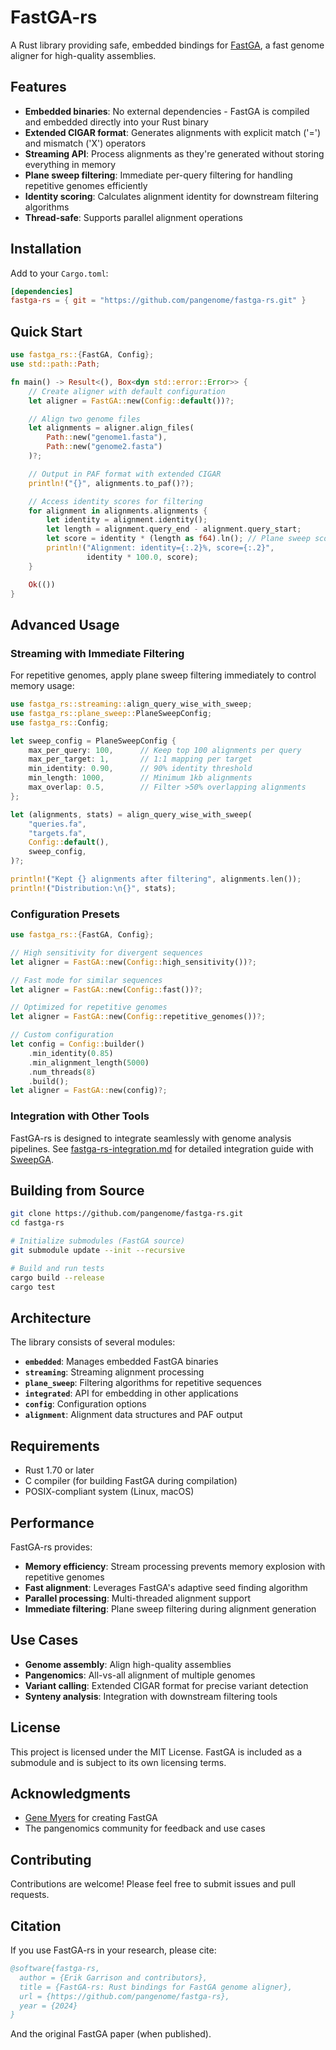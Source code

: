 # FastGA-rs

A Rust library providing safe, embedded bindings for [FastGA](https://github.com/thegenemyers/FASTGA), a fast genome aligner for high-quality assemblies.

## Features

- **Embedded binaries**: No external dependencies - FastGA is compiled and embedded directly into your Rust binary
- **Extended CIGAR format**: Generates alignments with explicit match ('=') and mismatch ('X') operators
- **Streaming API**: Process alignments as they're generated without storing everything in memory
- **Plane sweep filtering**: Immediate per-query filtering for handling repetitive genomes efficiently
- **Identity scoring**: Calculates alignment identity for downstream filtering algorithms
- **Thread-safe**: Supports parallel alignment operations

## Installation

Add to your `Cargo.toml`:

```toml
[dependencies]
fastga-rs = { git = "https://github.com/pangenome/fastga-rs.git" }
```

## Quick Start

```rust
use fastga_rs::{FastGA, Config};
use std::path::Path;

fn main() -> Result<(), Box<dyn std::error::Error>> {
    // Create aligner with default configuration
    let aligner = FastGA::new(Config::default())?;

    // Align two genome files
    let alignments = aligner.align_files(
        Path::new("genome1.fasta"),
        Path::new("genome2.fasta")
    )?;

    // Output in PAF format with extended CIGAR
    println!("{}", alignments.to_paf()?);

    // Access identity scores for filtering
    for alignment in alignments.alignments {
        let identity = alignment.identity();
        let length = alignment.query_end - alignment.query_start;
        let score = identity * (length as f64).ln(); // Plane sweep score
        println!("Alignment: identity={:.2}%, score={:.2}",
                 identity * 100.0, score);
    }

    Ok(())
}
```

## Advanced Usage

### Streaming with Immediate Filtering

For repetitive genomes, apply plane sweep filtering immediately to control memory usage:

```rust
use fastga_rs::streaming::align_query_wise_with_sweep;
use fastga_rs::plane_sweep::PlaneSweepConfig;
use fastga_rs::Config;

let sweep_config = PlaneSweepConfig {
    max_per_query: 100,      // Keep top 100 alignments per query
    max_per_target: 1,       // 1:1 mapping per target
    min_identity: 0.90,      // 90% identity threshold
    min_length: 1000,        // Minimum 1kb alignments
    max_overlap: 0.5,        // Filter >50% overlapping alignments
};

let (alignments, stats) = align_query_wise_with_sweep(
    "queries.fa",
    "targets.fa",
    Config::default(),
    sweep_config,
)?;

println!("Kept {} alignments after filtering", alignments.len());
println!("Distribution:\n{}", stats);
```

### Configuration Presets

```rust
use fastga_rs::{FastGA, Config};

// High sensitivity for divergent sequences
let aligner = FastGA::new(Config::high_sensitivity())?;

// Fast mode for similar sequences
let aligner = FastGA::new(Config::fast())?;

// Optimized for repetitive genomes
let aligner = FastGA::new(Config::repetitive_genomes())?;

// Custom configuration
let config = Config::builder()
    .min_identity(0.85)
    .min_alignment_length(5000)
    .num_threads(8)
    .build();
let aligner = FastGA::new(config)?;
```

### Integration with Other Tools

FastGA-rs is designed to integrate seamlessly with genome analysis pipelines. See [fastga-rs-integration.md](fastga-rs-integration.md) for detailed integration guide with [SweepGA](https://github.com/ekg/sweepga).

## Building from Source

```bash
git clone https://github.com/pangenome/fastga-rs.git
cd fastga-rs

# Initialize submodules (FastGA source)
git submodule update --init --recursive

# Build and run tests
cargo build --release
cargo test
```

## Architecture

The library consists of several modules:

- **`embedded`**: Manages embedded FastGA binaries
- **`streaming`**: Streaming alignment processing
- **`plane_sweep`**: Filtering algorithms for repetitive sequences
- **`integrated`**: API for embedding in other applications
- **`config`**: Configuration options
- **`alignment`**: Alignment data structures and PAF output

## Requirements

- Rust 1.70 or later
- C compiler (for building FastGA during compilation)
- POSIX-compliant system (Linux, macOS)

## Performance

FastGA-rs provides:
- **Memory efficiency**: Stream processing prevents memory explosion with repetitive genomes
- **Fast alignment**: Leverages FastGA's adaptive seed finding algorithm
- **Parallel processing**: Multi-threaded alignment support
- **Immediate filtering**: Plane sweep filtering during alignment generation

## Use Cases

- **Genome assembly**: Align high-quality assemblies
- **Pangenomics**: All-vs-all alignment of multiple genomes
- **Variant calling**: Extended CIGAR format for precise variant detection
- **Synteny analysis**: Integration with downstream filtering tools

## License

This project is licensed under the MIT License. FastGA is included as a submodule and is subject to its own licensing terms.

## Acknowledgments

- [Gene Myers](https://github.com/thegenemyers) for creating FastGA
- The pangenomics community for feedback and use cases

## Contributing

Contributions are welcome! Please feel free to submit issues and pull requests.

## Citation

If you use FastGA-rs in your research, please cite:

```bibtex
@software{fastga-rs,
  author = {Erik Garrison and contributors},
  title = {FastGA-rs: Rust bindings for FastGA genome aligner},
  url = {https://github.com/pangenome/fastga-rs},
  year = {2024}
}
```

And the original FastGA paper (when published).